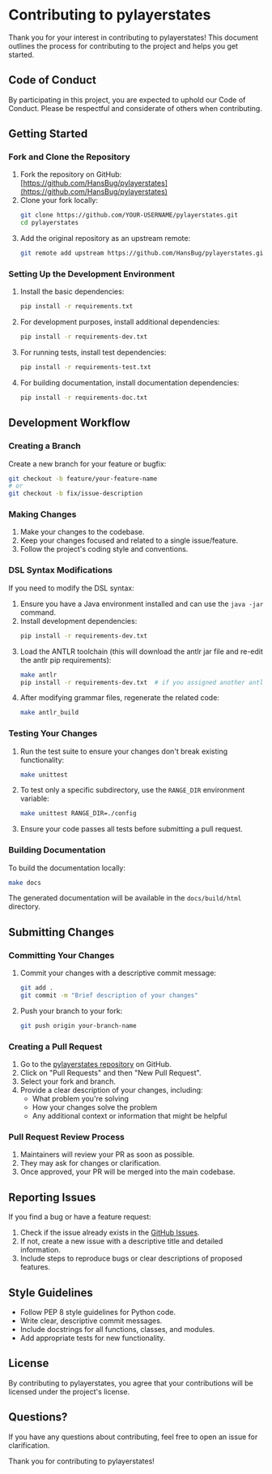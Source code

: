 # Contributing to pylayerstates

Thank you for your interest in contributing to pylayerstates! This document outlines the process for contributing to the project and helps you get started.

## Code of Conduct

By participating in this project, you are expected to uphold our Code of Conduct. Please be respectful and considerate of others when contributing.

## Getting Started

### Fork and Clone the Repository

1. Fork the repository on GitHub: [https://github.com/HansBug/pylayerstates](https://github.com/HansBug/pylayerstates)
2. Clone your fork locally:
   ```bash
   git clone https://github.com/YOUR-USERNAME/pylayerstates.git
   cd pylayerstates
   ```
3. Add the original repository as an upstream remote:
   ```bash
   git remote add upstream https://github.com/HansBug/pylayerstates.git
   ```

### Setting Up the Development Environment

1. Install the basic dependencies:
   ```bash
   pip install -r requirements.txt
   ```

2. For development purposes, install additional dependencies:
   ```bash
   pip install -r requirements-dev.txt
   ```

3. For running tests, install test dependencies:
   ```bash
   pip install -r requirements-test.txt
   ```

4. For building documentation, install documentation dependencies:
   ```bash
   pip install -r requirements-doc.txt
   ```

## Development Workflow

### Creating a Branch

Create a new branch for your feature or bugfix:

```bash
git checkout -b feature/your-feature-name
# or
git checkout -b fix/issue-description
```

### Making Changes

1. Make your changes to the codebase.
2. Keep your changes focused and related to a single issue/feature.
3. Follow the project's coding style and conventions.

### DSL Syntax Modifications

If you need to modify the DSL syntax:

1. Ensure you have a Java environment installed and can use the `java -jar` command.
2. Install development dependencies:
   ```bash
   pip install -r requirements-dev.txt
   ```
3. Load the ANTLR toolchain (this will download the antlr jar file and re-edit the antlr pip requirements):
   ```bash
   make antlr
   pip install -r requirements-dev.txt  # if you assigned another antlr version via `ANTLR_VERSION` env
   ```
4. After modifying grammar files, regenerate the related code:
   ```bash
   make antlr_build
   ```

### Testing Your Changes

1. Run the test suite to ensure your changes don't break existing functionality:
   ```bash
   make unittest
   ```

2. To test only a specific subdirectory, use the `RANGE_DIR` environment variable:
   ```bash
   make unittest RANGE_DIR=./config
   ```

3. Ensure your code passes all tests before submitting a pull request.

### Building Documentation

To build the documentation locally:

```bash
make docs
```

The generated documentation will be available in the `docs/build/html` directory.

## Submitting Changes

### Committing Your Changes

1. Commit your changes with a descriptive commit message:
   ```bash
   git add .
   git commit -m "Brief description of your changes"
   ```

2. Push your branch to your fork:
   ```bash
   git push origin your-branch-name
   ```

### Creating a Pull Request

1. Go to the [pylayerstates repository](https://github.com/HansBug/pylayerstates) on GitHub.
2. Click on "Pull Requests" and then "New Pull Request".
3. Select your fork and branch.
4. Provide a clear description of your changes, including:
   - What problem you're solving
   - How your changes solve the problem
   - Any additional context or information that might be helpful

### Pull Request Review Process

1. Maintainers will review your PR as soon as possible.
2. They may ask for changes or clarification.
3. Once approved, your PR will be merged into the main codebase.

## Reporting Issues

If you find a bug or have a feature request:

1. Check if the issue already exists in the [GitHub Issues](https://github.com/HansBug/pylayerstates/issues).
2. If not, create a new issue with a descriptive title and detailed information.
3. Include steps to reproduce bugs or clear descriptions of proposed features.

## Style Guidelines

- Follow PEP 8 style guidelines for Python code.
- Write clear, descriptive commit messages.
- Include docstrings for all functions, classes, and modules.
- Add appropriate tests for new functionality.

## License

By contributing to pylayerstates, you agree that your contributions will be licensed under the project's license.

## Questions?

If you have any questions about contributing, feel free to open an issue for clarification.

Thank you for contributing to pylayerstates!
